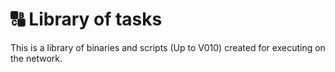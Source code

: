 # 🔠 Library of tasks

This is a library of binaries and scripts (Up to V010) created for executing on the network.

